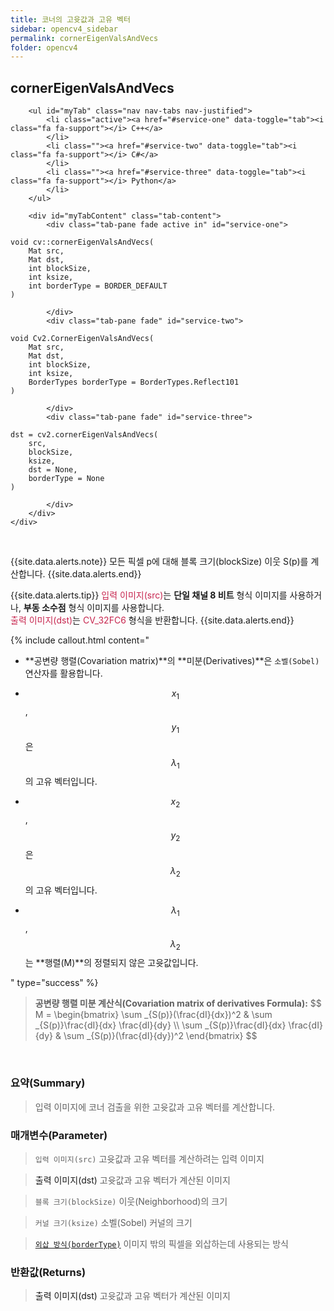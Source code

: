 ```yaml
---
title: 코너의 고윳값과 고유 벡터
sidebar: opencv4_sidebar
permalink: cornerEigenValsAndVecs
folder: opencv4
---
```


<div class="row">
    <div class="col-lg-12">
        <h2 class="page-header">cornerEigenValsAndVecs</h2>
    </div>
    <div class="col-lg-12">

        <ul id="myTab" class="nav nav-tabs nav-justified">
            <li class="active"><a href="#service-one" data-toggle="tab"><i class="fa fa-support"></i> C++</a>
            </li>
            <li class=""><a href="#service-two" data-toggle="tab"><i class="fa fa-support"></i> C#</a>
            </li>
            <li class=""><a href="#service-three" data-toggle="tab"><i class="fa fa-support"></i> Python</a>
            </li>
        </ul>

        <div id="myTabContent" class="tab-content">
            <div class="tab-pane fade active in" id="service-one">
<pre class="prettyprint"><code class="language-cpp">void cv::cornerEigenValsAndVecs(
    Mat src,
    Mat dst,
    int blockSize,
    int ksize,
    int borderType = BORDER_DEFAULT
)</code></pre>
            </div>
            <div class="tab-pane fade" id="service-two">
<pre class="prettyprint"><code class="language-cs">void Cv2.CornerEigenValsAndVecs(
    Mat src,
    Mat dst,
    int blockSize,
    int ksize,
    BorderTypes borderType = BorderTypes.Reflect101
)</code></pre>
            </div>
            <div class="tab-pane fade" id="service-three">
<pre class="prettyprint"><code class="language-py">dst = cv2.cornerEigenValsAndVecs(
    src,
    blockSize,
    ksize,
    dst = None,
    borderType = None
)</code></pre>
            </div>
        </div>
    </div>
</div>

<br>

{{site.data.alerts.note}}
모든 픽셀 p에 대해 블록 크기(blockSize) 이웃 S(p)를 계산합니다.
{{site.data.alerts.end}}

{{site.data.alerts.tip}}
<font color="#c7254e">입력 이미지(src)</font>는 <b>단일 채널 8 비트</b> 형식 이미지를 사용하거나, <b>부동 소수점</b> 형식 이미지를 사용합니다.<br>
<font color="#c7254e">출력 이미지(dst)</font>는 <font color="#c7254e">CV_32FC6</font> 형식을 반환합니다.
{{site.data.alerts.end}}

{% include callout.html content="

- **공변량 행렬(Covariation matrix)**의 **미분(Derivatives)**은 `소벨(Sobel)` 연산자를 활용합니다.
  
- $$ x_1 $$, $$ y_1 $$은 $$ \lambda _1 $$의 고유 벡터입니다.
  
- $$ x_2 $$, $$ y_2 $$은 $$ \lambda _2 $$의 고유 벡터입니다.
  
- $$ \lambda _1 $$, $$ \lambda _2 $$는 **행렬(M)**의 정렬되지 않은 고윳값입니다.
  
" type="success" %}

<blockquote class="formula">
<b>공변량 행렬 미분 계산식(Covariation matrix of derivatives Formula):</b>
$$ M = \begin{bmatrix} \sum _{S(p)}(\frac{dI}{dx})^2 & \sum _{S(p)}\frac{dI}{dx} \frac{dI}{dy} \\ \sum _{S(p)}\frac{dI}{dx} \frac{dI}{dy} & \sum _{S(p)}(\frac{dI}{dy})^2 \end{bmatrix} $$
</blockquote>

<br>

### 요약(Summary)

> 입력 이미지에 코너 검출을 위한 고윳값과 고유 벡터를 계산합니다.

### 매개변수(Parameter)

> `입력 이미지(src)` 고윳값과 고유 벡터를 계산하려는 입력 이미지

> <a data-toggle="tooltip" data-original-title="{{site.data.glossary.only_C_CS}}">출력 이미지(dst)</a> 고윳값과 고유 벡터가 계산된 이미지

> `블록 크기(blockSize)` 이웃(Neighborhood)의 크기

> `커널 크기(ksize)` 소벨(Sobel) 커널의 크기

> [`외삽 방식(borderType)`](BorderTypes) 이미지 밖의 픽셀을 외삽하는데 사용되는 방식

### 반환값(Returns)

> <a data-toggle="tooltip" data-original-title="{{site.data.glossary.only_Python}}">출력 이미지(dst)</a> 고윳값과 고유 벡터가 계산된 이미지